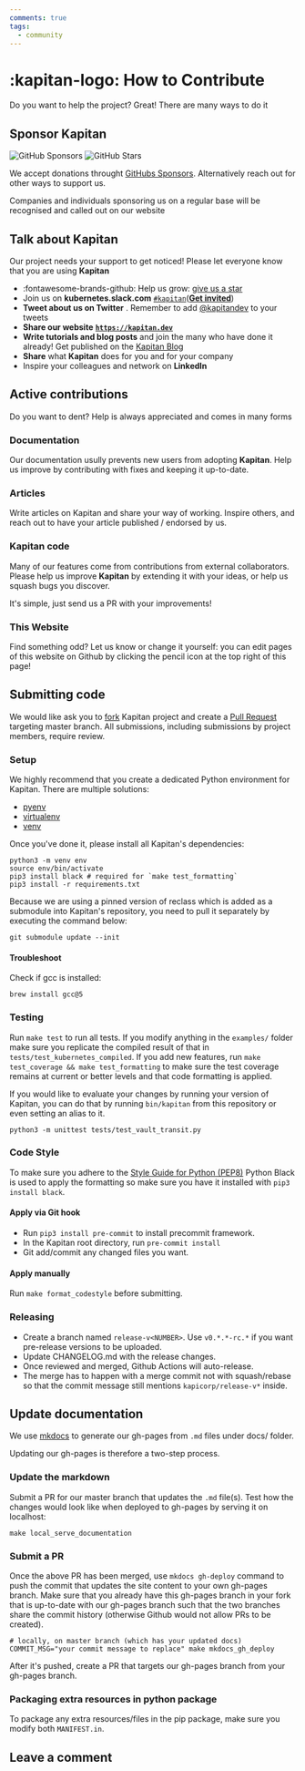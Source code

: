 ```yaml
---
comments: true
tags:
  - community
---
```

# :kapitan-logo: **How to Contribute**

Do you want to help the project? Great! There are many ways to do it

## Sponsor **Kapitan** 

![GitHub Sponsors](https://img.shields.io/github/sponsors/kapicorp?style=for-the-badge)
![GitHub Stars](https://img.shields.io/github/stars/kapicorp/kapitan?style=for-the-badge)

We accept donations throught [GitHubs Sponsors](https://github.com/sponsors/kapicorp). Alternatively reach out for other ways to support us.

Companies and individuals sponsoring us on a regular base will be recognised and called out on our website

## Talk about **Kapitan**

Our project needs your support to get noticed! Please let everyone know that you are using **Kapitan**

* :fontawesome-brands-github: Help us grow: [give us a star](https://github.com/kapicorp/kapitan/stargazers)
* Join us on **kubernetes.slack.com** [`#kapitan`](https://kubernetes.slack.com/archives/C981W2HD3)([**Get invited**](https://kubernetes.slack.com))
* **Tweet about us on Twitter** . Remember to add [@kapitandev](https://twitter.com/kapitandev/) to your tweets
* **Share our website** [**`https://kapitan.dev`**](https://kapitan.dev)
* **Write tutorials and blog posts** and join the many who have done it already! Get published on the [Kapitan Blog](https://medium.com/kapitan-blog)
* **Share** what **Kapitan** does for you and for your company
* Inspire your colleagues and network on **LinkedIn**

## Active contributions

Do you want to dent? Help is always appreciated and comes in many forms

### Documentation

Our documentation usully prevents new users from adopting **Kapitan**. Help us improve by contributing with fixes and keeping it up-to-date.

### Articles

Write articles on Kapitan and share your way of working. Inspire others, and reach out to have your article published / endorsed by us.

### Kapitan code

Many of our features come from contributions from external collaborators. Please help us improve **Kapitan** by extending it with your ideas, or help us squash bugs you discover.

It's simple, just send us a PR with your improvements!

### This Website

Find something odd? Let us know or change it yourself: you can edit pages of this website on Github by clicking the pencil icon at the top right of this page!

## Submitting code

We would like ask you to [fork](https://help.github.com/en/articles/fork-a-repo)
Kapitan project and create a [Pull Request](https://help.github.com/articles/about-pull-requests/)
targeting master branch. All submissions, including submissions by project members, require review.

### Setup

We highly recommend that you create a dedicated Python environment for Kapitan.
There are multiple solutions:

* [pyenv](https://github.com/pyenv/pyenv)
* [virtualenv](https://virtualenv.pypa.io/en/latest/)
* [venv](https://docs.python.org/3/library/venv.html)

Once you've done it, please install all Kapitan's dependencies:

```shell
python3 -m venv env
source env/bin/activate
pip3 install black # required for `make test_formatting`
pip3 install -r requirements.txt
```

Because we are using a pinned version of reclass which is added as a submodule into Kapitan's
repository, you need to pull it separately by executing the command below:

```shell
git submodule update --init
```

#### Troubleshoot

Check if gcc is installed:

```shell
brew install gcc@5
```

### Testing

Run `make test` to run all tests. If you modify anything in the `examples/` folder
make sure you replicate the compiled result of that in `tests/test_kubernetes_compiled`.
If you add new features, run `make test_coverage && make test_formatting` to make sure the
test coverage remains at current or better levels and that code formatting is applied.

If you would like to evaluate your changes by running your version of Kapitan, you can do
that by running `bin/kapitan` from this repository or even setting an alias to it.

```shell
python3 -m unittest tests/test_vault_transit.py
```

### Code Style

To make sure you adhere to the [Style Guide for Python (PEP8)](http://python.org/dev/peps/pep-0008/)
Python Black is used to apply the formatting so make sure you have it installed with `pip3 install black`.

#### Apply via Git hook

* Run `pip3 install pre-commit` to install precommit framework.
* In the Kapitan root directory, run `pre-commit install`
* Git add/commit any changed files you want.

#### Apply manually

Run `make format_codestyle` before submitting.

### Releasing

* Create a branch named `release-v<NUMBER>`. Use `v0.*.*-rc.*` if you want pre-release versions to be uploaded.
* Update CHANGELOG.md with the release changes.
* Once reviewed and merged, Github Actions will auto-release.
* The merge has to happen with a merge commit not with squash/rebase so that the commit message still mentions `kapicorp/release-v*` inside.

## Update documentation

We use [mkdocs](https://www.mkdocs.org/) to generate our gh-pages from `.md` files under docs/ folder.

Updating our gh-pages is therefore a two-step process.

### Update the markdown

Submit a PR for our master branch that updates the `.md` file(s). Test how the changes would look like when deployed to gh-pages by serving it on localhost:

`make local_serve_documentation`

### Submit a PR

Once the above PR has been merged, use `mkdocs gh-deploy` command to push the commit that updates the site content to your own gh-pages branch. Make sure that you already have this gh-pages branch in your fork that is up-to-date with our gh-pages branch such that the two branches share the commit history (otherwise Github would not allow PRs to be created).

```text
# locally, on master branch (which has your updated docs)
COMMIT_MSG="your commit message to replace" make mkdocs_gh_deploy
```

After it's pushed, create a PR that targets our gh-pages branch from your gh-pages branch.

### Packaging extra resources in python package

To package any extra resources/files in the pip package, make sure you modify both `MANIFEST.in`.

## Leave a comment
